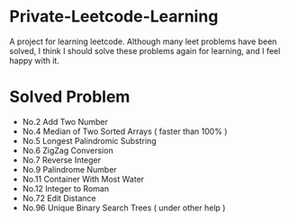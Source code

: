 # Private-Leetcode-Learning
A project for learning leetcode. Although many leet problems have been solved, I think I should solve these problems again for learning, and I feel happy with it.   

# Solved Problem

 - No.2 Add Two Number  
 - No.4 Median of Two Sorted Arrays ( faster than 100% )  
 - No.5 Longest Palindromic Substring  
 - No.6 ZigZag Conversion  
 - No.7 Reverse Integer  
 - No.9 Palindrome Number  
 - No.11 Container With Most Water
 - No.12 Integer to Roman
 - No.72 Edit Distance  
 - No.96 Unique Binary Search Trees ( under other help )
